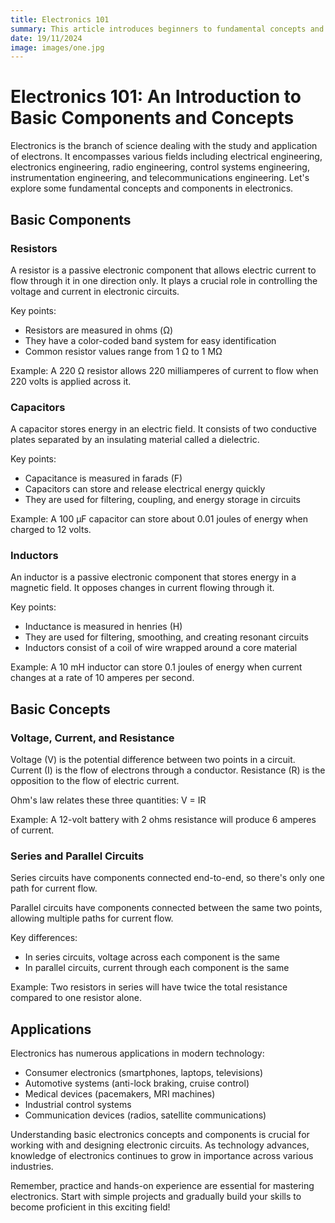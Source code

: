 ```yaml
---
title: Electronics 101 
summary: This article introduces beginners to fundamental concepts and components in electronics, covering resistors, capacitors, inductors, circuit types, and basic principles essential for understanding and working with electronic circuits.
date: 19/11/2024
image: images/one.jpg
---
```

# Electronics 101: An Introduction to Basic Components and Concepts

Electronics is the branch of science dealing with the study and application of electrons. It encompasses various fields including electrical engineering, electronics engineering, radio engineering, control systems engineering, instrumentation engineering, and telecommunications engineering. Let's explore some fundamental concepts and components in electronics.

## Basic Components

### Resistors

A resistor is a passive electronic component that allows electric current to flow through it in one direction only. It plays a crucial role in controlling the voltage and current in electronic circuits.

Key points:
- Resistors are measured in ohms (Ω)
- They have a color-coded band system for easy identification
- Common resistor values range from 1 Ω to 1 MΩ

Example: A 220 Ω resistor allows 220 milliamperes of current to flow when 220 volts is applied across it.

### Capacitors

A capacitor stores energy in an electric field. It consists of two conductive plates separated by an insulating material called a dielectric.

Key points:
- Capacitance is measured in farads (F)
- Capacitors can store and release electrical energy quickly
- They are used for filtering, coupling, and energy storage in circuits

Example: A 100 μF capacitor can store about 0.01 joules of energy when charged to 12 volts.

### Inductors

An inductor is a passive electronic component that stores energy in a magnetic field. It opposes changes in current flowing through it.

Key points:
- Inductance is measured in henries (H)
- They are used for filtering, smoothing, and creating resonant circuits
- Inductors consist of a coil of wire wrapped around a core material

Example: A 10 mH inductor can store 0.1 joules of energy when current changes at a rate of 10 amperes per second.

## Basic Concepts

### Voltage, Current, and Resistance

Voltage (V) is the potential difference between two points in a circuit.
Current (I) is the flow of electrons through a conductor.
Resistance (R) is the opposition to the flow of electric current.

Ohm's law relates these three quantities:
V = IR

Example: A 12-volt battery with 2 ohms resistance will produce 6 amperes of current.

### Series and Parallel Circuits

Series circuits have components connected end-to-end, so there's only one path for current flow.

Parallel circuits have components connected between the same two points, allowing multiple paths for current flow.

Key differences:
- In series circuits, voltage across each component is the same
- In parallel circuits, current through each component is the same

Example: Two resistors in series will have twice the total resistance compared to one resistor alone.

## Applications

Electronics has numerous applications in modern technology:

- Consumer electronics (smartphones, laptops, televisions)
- Automotive systems (anti-lock braking, cruise control)
- Medical devices (pacemakers, MRI machines)
- Industrial control systems
- Communication devices (radios, satellite communications)

Understanding basic electronics concepts and components is crucial for working with and designing electronic circuits. As technology advances, knowledge of electronics continues to grow in importance across various industries.

Remember, practice and hands-on experience are essential for mastering electronics. Start with simple projects and gradually build your skills to become proficient in this exciting field!

